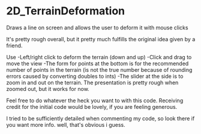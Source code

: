 # 2D_TerrainDeformation
Draws a line on screen and allows the user to deform it with mouse clicks

It's pretty rough overall, but it pretty much fulfills the original idea given by a friend.

Use
-Left/right click to deform the terrain (down and up)
-Click and drag to move the view
-The form for points at the bottom is for the recommended number of points in the terrain (is not the true number because of rounding errors caused by converting doubles to ints)
-The slider at the side is to zoom in and out on the terrain. The presentation is pretty rough when zoomed out, but it works for now.


Feel free to do whatever the heck you want to with this code. 
  Receiving credit for the initial code would be lovely, if you are feeling generous.

I tried to be sufficiently detailed when commenting my code, so look there if you want more info. well, that's obvious i guess.
